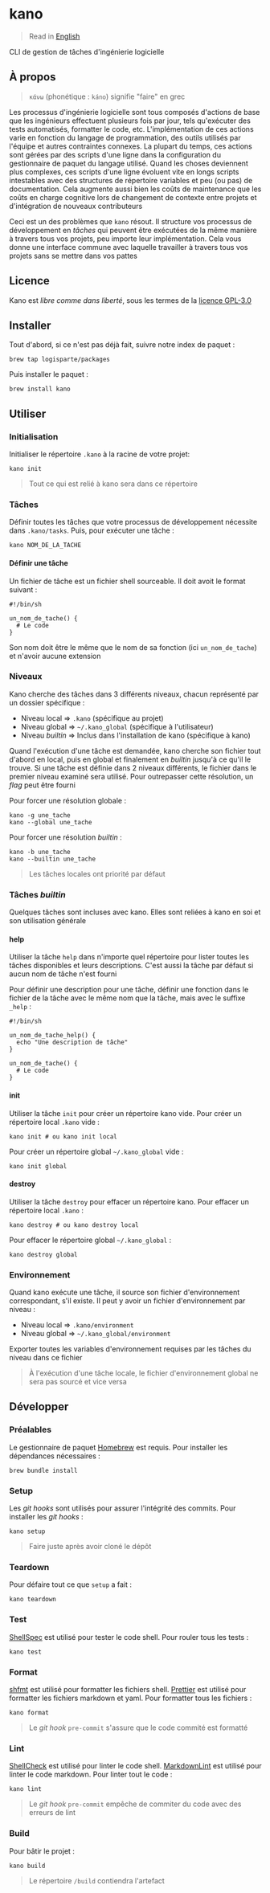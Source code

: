# kano

> Read in [English](/docs/README.md)

CLI de gestion de tâches d'ingénierie logicielle

## À propos

> `κάνω` (phonétique : `káno`) signifie "faire" en grec

Les processus d'ingénierie logicielle sont tous composés d'actions de base que les ingénieurs
effectuent plusieurs fois par jour, tels qu'exécuter des tests automatisés, formatter le code,
etc. L'implémentation de ces actions varie en fonction du langage de programmation, des outils
utilisés par l'équipe et autres contraintes connexes. La plupart du temps, ces actions sont
gérées par des scripts d'une ligne dans la configuration du gestionnaire de paquet du langage
utilisé. Quand les choses deviennent plus complexes, ces scripts d'une ligne évoluent vite en
longs scripts intestables avec des structures de répertoire variables et peu (ou pas) de
documentation. Cela augmente aussi bien les coûts de maintenance que les coûts en charge
cognitive lors de changement de contexte entre projets et d'intégration de nouveaux
contributeurs

Ceci est un des problèmes que `kano` résout. Il structure vos processus de développement en
_tâches_ qui peuvent être exécutées de la même manière à travers tous vos projets, peu importe
leur implémentation. Cela vous donne une interface commune avec laquelle travailler à travers
tous vos projets sans se mettre dans vos pattes

## Licence

Kano est _libre comme dans liberté_, sous les termes de la [licence GPL-3.0](/LICENSE)

## Installer

Tout d'abord, si ce n'est pas déjà fait, suivre notre index de paquet :

```shell
brew tap logisparte/packages
```

Puis installer le paquet :

```shell
brew install kano
```

## Utiliser

### Initialisation

Initialiser le répertoire `.kano` à la racine de votre projet:

```shell
kano init
```

> Tout ce qui est relié à kano sera dans ce répertoire

### Tâches

Définir toutes les tâches que votre processus de développement nécessite dans `.kano/tasks`.
Puis, pour exécuter une tâche :

```shell
kano NOM_DE_LA_TACHE
```

#### Définir une tâche

Un fichier de tâche est un fichier shell sourceable. Il doit avoit le format suivant :

```shell
#!/bin/sh

un_nom_de_tache() {
  # Le code
}

```

Son nom doit être le même que le nom de sa fonction (ici `un_nom_de_tache`) et n'avoir aucune
extension

### Niveaux

Kano cherche des tâches dans 3 différents niveaux, chacun représenté par un dossier spécifique :

- Niveau local => `.kano` (spécifique au projet)
- Niveau global => `~/.kano_global` (spécifique à l'utilisateur)
- Niveau _builtin_ => Inclus dans l'installation de kano (spécifique à kano)

Quand l'exécution d'une tâche est demandée, kano cherche son fichier tout d'abord en local, puis
en global et finalement en _builtin_ jusqu'à ce qu'il le trouve. Si une tâche est définie dans 2
niveaux différents, le fichier dans le premier niveau examiné sera utilisé. Pour outrepasser
cette résolution, un _flag_ peut être fourni

Pour forcer une résolution globale :

```shell
kano -g une_tache
kano --global une_tache
```

Pour forcer une résolution _builtin_ :

```shell
kano -b une_tache
kano --builtin une_tache
```

> Les tâches locales ont priorité par défaut

### Tâches _builtin_

Quelques tâches sont incluses avec kano. Elles sont reliées à kano en soi et son utilisation
générale

#### help

Utiliser la tâche `help` dans n'importe quel répertoire pour lister toutes les tâches
disponibles et leurs descriptions. C'est aussi la tâche par défaut si aucun nom de tâche n'est
fourni

Pour définir une description pour une tâche, définir une fonction dans le fichier de la tâche
avec le même nom que la tâche, mais avec le suffixe `_help` :

```shell
#!/bin/sh

un_nom_de_tache_help() {
  echo "Une description de tâche"
}

un_nom_de_tache() {
  # Le code
}
```

#### init

Utiliser la tâche `init` pour créer un répertoire kano vide. Pour créer un répertoire local
`.kano` vide :

```shell
kano init # ou kano init local
```

Pour créer un répertoire global `~/.kano_global` vide :

```shell
kano init global
```

#### destroy

Utiliser la tâche `destroy` pour effacer un répertoire kano. Pour effacer un répertoire local
`.kano` :

```shell
kano destroy # ou kano destroy local
```

Pour effacer le répertoire global `~/.kano_global` :

```shell
kano destroy global
```

### Environnement

Quand kano exécute une tâche, il source son fichier d'environnement correspondant, s'il existe.
Il peut y avoir un fichier d'environnement par niveau :

- Niveau local => `.kano/environment`
- Niveau global => `~/.kano_global/environment`

Exporter toutes les variables d'environnement requises par les tâches du niveau dans ce fichier

> À l'exécution d'une tâche locale, le fichier d'environnement global ne sera pas sourcé et vice
> versa

## Développer

### Préalables

Le gestionnaire de paquet [Homebrew](https://github.com/Homebrew/brew) est requis. Pour
installer les dépendances nécessaires :

```shell
brew bundle install
```

### Setup

Les _git hooks_ sont utilisés pour assurer l'intégrité des commits. Pour installer les _git
hooks_ :

```shell
kano setup
```

> Faire juste après avoir cloné le dépôt

### Teardown

Pour défaire tout ce que `setup` a fait :

```shell
kano teardown
```

### Test

[ShellSpec](https://github.com/shellspec/shellspec) est utilisé pour tester le code shell. Pour
rouler tous les tests :

```shell
kano test
```

### Format

[shfmt](https://github.com/mvdan/sh) est utilisé pour formatter les fichiers shell.
[Prettier](https://github.com/prettier/prettier) est utilisé pour formatter les fichiers
markdown et yaml. Pour formatter tous les fichiers :

```shell
kano format
```

> Le _git hook_ `pre-commit` s'assure que le code commité est formatté

### Lint

[ShellCheck](https://github.com/koalaman/shellcheck) est utilisé pour linter le code shell.
[MarkdownLint](https://github.com/igorshubovych/markdownlint-cli) est utilisé pour linter le
code markdown. Pour linter tout le code :

```shell
kano lint
```

> Le _git hook_ `pre-commit` empêche de commiter du code avec des erreurs de lint

### Build

Pour bâtir le projet :

```shell
kano build
```

> Le répertoire `/build` contiendra l'artefact

